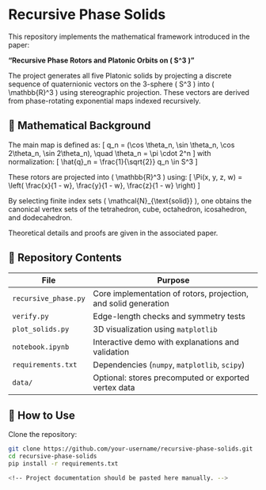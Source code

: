 # Recursive Phase Solids

This repository implements the mathematical framework introduced in the paper:

**“Recursive Phase Rotors and Platonic Orbits on \( S^3 \)”**

The project generates all five Platonic solids by projecting a discrete sequence of quaternionic vectors on the 3-sphere \( S^3 \) into \( \mathbb{R}^3 \) using stereographic projection. These vectors are derived from phase-rotating exponential maps indexed recursively.

## 📐 Mathematical Background

The main map is defined as:
\[
q_n = (\cos \theta_n, \sin \theta_n, \cos 2\theta_n, \sin 2\theta_n), \quad \theta_n = \pi \cdot 2^n
\]
with normalization:
\[
\hat{q}_n = \frac{1}{\sqrt{2}} q_n \in S^3
\]

These rotors are projected into \( \mathbb{R}^3 \) using:
\[
\Pi(x, y, z, w) = \left( \frac{x}{1 - w}, \frac{y}{1 - w}, \frac{z}{1 - w} \right)
\]

By selecting finite index sets \( \mathcal{N}_{\text{solid}} \), one obtains the canonical vertex sets of the tetrahedron, cube, octahedron, icosahedron, and dodecahedron.

Theoretical details and proofs are given in the associated paper.

## 📁 Repository Contents

| File | Purpose |
|------|---------|
| `recursive_phase.py` | Core implementation of rotors, projection, and solid generation |
| `verify.py` | Edge-length checks and symmetry tests |
| `plot_solids.py` | 3D visualization using `matplotlib` |
| `notebook.ipynb` | Interactive demo with explanations and validation |
| `requirements.txt` | Dependencies (`numpy`, `matplotlib`, `scipy`) |
| `data/` | Optional: stores precomputed or exported vertex data |

## 🧪 How to Use

Clone the repository:

```bash
git clone https://github.com/your-username/recursive-phase-solids.git
cd recursive-phase-solids
pip install -r requirements.txt

<!-- Project documentation should be pasted here manually. -->
